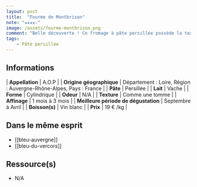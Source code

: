 ```yaml
---
layout: post
title:  "Fourme de Montbrison"
note: "★★★★☆"
image: /assets/fourme-montbrison.png
comment: "Belle découverte ! Ce fromage à pâte persillée possède la texture d’une tomme. Le mélange est harmonieux et change. On retrouve ce goût persillé, semblable à la fourme d’Ambert mais adoucit."
tags:
    - Pâte persillée
---
```


## Informations

| **Appellation** | A.O.P |
| **Origine géographique** | Département : Loire, Région : Auvergne-Rhône-Alpes, Pays : France   |
| **Pâte** | Persillée |
| **Lait** | Vache |
| **Forme** | Cylindrique |
| **Odeur** | N/A |
| **Texture** | Comme une tomme |
| **Affinage** | 1 mois à 3 mois |
| **Meilleure période de dégustation** | Septembre à Avril |
| **Boisson(s)** | Vin blanc |
| **Prix** | 19 € /kg |

## Dans le même esprit
* [[bleu-auvergne]]
* [[bleu-du-vercors]]

## Ressource(s)
* N/A